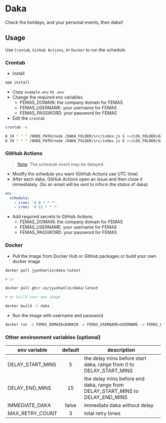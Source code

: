 # Daka

Check the holidays, and your personal events, then daka!!

## Usage

Use `Crontab`, `GitHub Actions`, or `Docker` to run the schedule.

### Crontab

- Install

```bash
npm install
```

- Copy `example.env` to `.env`
- Change the required env variables
  - FEMAS_DOMAIN: the company domain for FEMAS
  - FEMAS_USERNAME: your username for FEMAS
  - FEMAS_PASSWORD: your password for FEMAS
- Edit the `crontab`

```bash
crontab -e

0 10 * * * /NODE_PATH/node /DAKA_FOLDER/src/index.js S >>/LOG_FOLDER/daka.log 2>&1
0 19 * * * /NODE_PATH/node /DAKA_FOLDER/src/index.js E >>/LOG_FOLDER/daka.log 2>&1
```

### GitHub Actions

> [Note](https://docs.github.com/en/actions/using-workflows/events-that-trigger-workflows#schedule): The schedule event may be delayed.

- Modify the schedule you want (GitHub Actions use UTC time)
- After each daka, GitHub Actions open an issue and then close it immediately. (So an email will be sent to inform the status of daka)

```yaml
on:
  schedule:
    - cron: '0 0 * * *'
    - cron: '0 11 * * *'
```

- Add required secrets to GitHub Actions
  - FEMAS_DOMAIN: the company domain for FEMAS
  - FEMAS_USERNAME: your username for FEMAS
  - FEMAS_PASSWORD: your password for FEMAS

### Docker

- Pull the image from Docker Hub or GitHub packages or build your own docker image

```bash
docker pull jyunhanlin/daka:latest

# or

docker pull ghcr.io/jyunhanlin/daka:latest

# or build your own image

docker build -t daka .
```

- Run the image with username and password

```bash
docker run -e FEMAS_DOMAIN=DOMAIN -e FEMAS_USERNAME=USERNAME -e FEMAS_PASSWORD=PASSWORD DAKA_IMAGE
```

### Other environment variables (optional)

| env variable     | default | description                                                                   |
| ---------------- | :-----: | ----------------------------------------------------------------------------- |
| DELAY_START_MINS |    5    | the delay mins before start daka, range from 0 to DELAY_START_MINS            |
| DELAY_END_MINS   |   15    | the delay mins before end daka, range from DELAY_START_MINS to DELAY_END_MINS |
| IMMEDIATE_DAKA   |  false  | immediate daka without delay                                                  |
| MAX_RETRY_COUNT  |    3    | total retry times                                                             |
